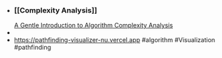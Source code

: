 - ### [[Complexity Analysis]]
  [A Gentle Introduction to Algorithm Complexity Analysis](http://discrete.gr/complexity/)
-
- https://pathfinding-visualizer-nu.vercel.app #algorithm #Visualization #pathfinding